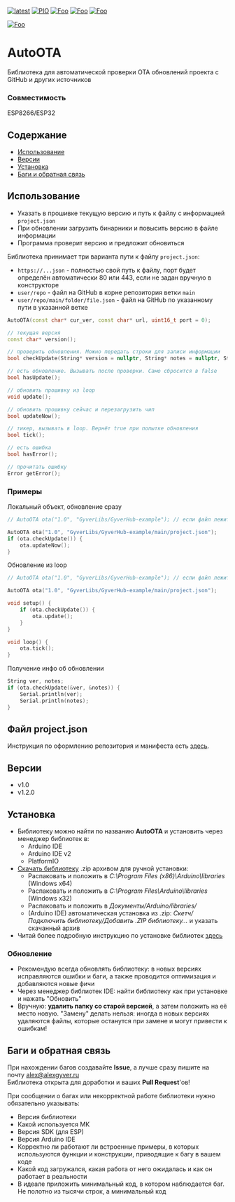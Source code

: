[![latest](https://img.shields.io/github/v/release/GyverLibs/AutoOTA.svg?color=brightgreen)](https://github.com/GyverLibs/AutoOTA/releases/latest/download/AutoOTA.zip)
[![PIO](https://badges.registry.platformio.org/packages/gyverlibs/library/AutoOTA.svg)](https://registry.platformio.org/libraries/gyverlibs/AutoOTA)
[![Foo](https://img.shields.io/badge/Website-AlexGyver.ru-blue.svg?style=flat-square)](https://alexgyver.ru/)
[![Foo](https://img.shields.io/badge/%E2%82%BD%24%E2%82%AC%20%D0%9F%D0%BE%D0%B4%D0%B4%D0%B5%D1%80%D0%B6%D0%B0%D1%82%D1%8C-%D0%B0%D0%B2%D1%82%D0%BE%D1%80%D0%B0-orange.svg?style=flat-square)](https://alexgyver.ru/support_alex/)
[![Foo](https://img.shields.io/badge/README-ENGLISH-blueviolet.svg?style=flat-square)](https://github-com.translate.goog/GyverLibs/AutoOTA?_x_tr_sl=ru&_x_tr_tl=en)  

[![Foo](https://img.shields.io/badge/ПОДПИСАТЬСЯ-НА%20ОБНОВЛЕНИЯ-brightgreen.svg?style=social&logo=telegram&color=blue)](https://t.me/GyverLibs)

# AutoOTA
Библиотека для автоматической проверки ОТА обновлений проекта с GitHub и других источников

### Совместимость
ESP8266/ESP32

## Содержание
- [Использование](#usage)
- [Версии](#versions)
- [Установка](#install)
- [Баги и обратная связь](#feedback)

<a id="usage"></a>

## Использование
- Указать в прошивке текущую версию и путь к файлу с информацией `project.json`
- При обновлении загрузить бинарники и повысить версию в файле информации
- Программа проверит версию и предложит обновиться

Библиотека принимает три варианта пути к файлу `project.json`:
- `https://...json` - полностью свой путь к файлу, порт будет определён автоматически 80 или 443, если не задан вручную в конструкторе
- `user/repo` - файл на GitHub в корне репозитория ветки `main`
- `user/repo/main/folder/file.json` - файл на GitHub по указанному пути в указанной ветке

```cpp
AutoOTA(const char* cur_ver, const char* url, uint16_t port = 0);

// текущая версия
const char* version();

// проверить обновления. Можно передать строки для записи информации
bool checkUpdate(String* version = nullptr, String* notes = nullptr, String* bin = nullptr);

// есть обновление. Вызывать после проверки. Само сбросится в false
bool hasUpdate();

// обновить прошивку из loop
void update();

// обновить прошивку сейчас и перезагрузить чип
bool updateNow();

// тикер, вызывать в loop. Вернёт true при попытке обновления
bool tick();

// есть ошибка
bool hasError();

// прочитать ошибку
Error getError();
```

### Примеры
Локальный объект, обновление сразу
```cpp
// AutoOTA ota("1.0", "GyverLibs/GyverHub-example"); // если файл лежит в корне репозитория ветки main

AutoOTA ota("1.0", "GyverLibs/GyverHub-example/main/project.json");
if (ota.checkUpdate()) {
    ota.updateNow();
}
```

Обновление из loop
```cpp
// AutoOTA ota("1.0", "GyverLibs/GyverHub-example"); // если файл лежит в корне репозитория ветки main

AutoOTA ota("1.0", "GyverLibs/GyverHub-example/main/project.json");

void setup() {
    if (ota.checkUpdate()) {
        ota.update();
    }
}

void loop() {
    ota.tick();
}
```

Получение инфо об обновлении
```cpp
String ver, notes;
if (ota.checkUpdate(&ver, &notes)) {
    Serial.println(ver);
    Serial.println(notes);
}
```

## Файл project.json
Инструкция по оформлению репозитория и манифеста есть [здесь](https://github.com/AlexGyver/ota-projects).

<a id="versions"></a>

## Версии
- v1.0
- v1.2.0

<a id="install"></a>
## Установка
- Библиотеку можно найти по названию **AutoOTA** и установить через менеджер библиотек в:
    - Arduino IDE
    - Arduino IDE v2
    - PlatformIO
- [Скачать библиотеку](https://github.com/GyverLibs/AutoOTA/archive/refs/heads/main.zip) .zip архивом для ручной установки:
    - Распаковать и положить в *C:\Program Files (x86)\Arduino\libraries* (Windows x64)
    - Распаковать и положить в *C:\Program Files\Arduino\libraries* (Windows x32)
    - Распаковать и положить в *Документы/Arduino/libraries/*
    - (Arduino IDE) автоматическая установка из .zip: *Скетч/Подключить библиотеку/Добавить .ZIP библиотеку…* и указать скачанный архив
- Читай более подробную инструкцию по установке библиотек [здесь](https://alexgyver.ru/arduino-first/#%D0%A3%D1%81%D1%82%D0%B0%D0%BD%D0%BE%D0%B2%D0%BA%D0%B0_%D0%B1%D0%B8%D0%B1%D0%BB%D0%B8%D0%BE%D1%82%D0%B5%D0%BA)
### Обновление
- Рекомендую всегда обновлять библиотеку: в новых версиях исправляются ошибки и баги, а также проводится оптимизация и добавляются новые фичи
- Через менеджер библиотек IDE: найти библиотеку как при установке и нажать "Обновить"
- Вручную: **удалить папку со старой версией**, а затем положить на её место новую. "Замену" делать нельзя: иногда в новых версиях удаляются файлы, которые останутся при замене и могут привести к ошибкам!

<a id="feedback"></a>

## Баги и обратная связь
При нахождении багов создавайте **Issue**, а лучше сразу пишите на почту [alex@alexgyver.ru](mailto:alex@alexgyver.ru)  
Библиотека открыта для доработки и ваших **Pull Request**'ов!

При сообщении о багах или некорректной работе библиотеки нужно обязательно указывать:
- Версия библиотеки
- Какой используется МК
- Версия SDK (для ESP)
- Версия Arduino IDE
- Корректно ли работают ли встроенные примеры, в которых используются функции и конструкции, приводящие к багу в вашем коде
- Какой код загружался, какая работа от него ожидалась и как он работает в реальности
- В идеале приложить минимальный код, в котором наблюдается баг. Не полотно из тысячи строк, а минимальный код
